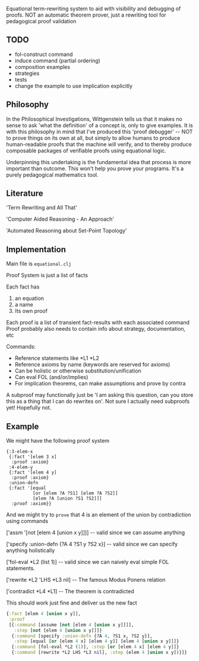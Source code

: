 
Equational term-rewriting system to aid with visibility and debugging of proofs. NOT an automatic theorem prover, just a rewriting tool for pedagogical proof validation

## TODO

- fol-construct command
- induce command (partial ordering)
- composition examples
- strategies
- tests
- change the example to use implication explicitly

## Philosophy

In the Philosophical Investigations, Wittgenstein tells us that it makes no sense to ask 'what the definition' of a concept is, only to give examples. It is with this philosophy in mind that I've produced this 'proof debugger' -- NOT to prove things on its own at all, but simply to allow humans to produce human-readable proofs that the machine will verify, and to thereby produce composable packages of verifiable proofs using equational logic.

Underpinning this undertaking is the fundamental idea that process is more important than outcome. This won't help you prove your programs. It's a purely pedagogical mathematics tool.

## Literature

'Term Rewriting and All That'

'Computer Aided Reasoning - An Approach'

'Automated Reasoning about Set-Point Topology'

## Implementation

Main file is `equational.clj`

Proof System is just a list of facts

Each fact has
  1. an equation
  2. a name
  3. Its own proof

Each proof is a list of transient fact-results with each associated command
Proof probably also needs to contain info about strategy, documentation, etc

Commands:
  - Reference statements like *L1 *L2
  - Reference axioms by name (keywords are reserved for axioms)
  - Can be holistic or otherwise substitution/unification
  - Can eval FOL (and/or/implies)
  - For implication theorems, can make assumptions and prove by contra
  
A subproof may functionally just be 'I am asking this question, can you store this as a thing that I can do rewrites on'. Not sure I actually need subproofs yet! Hopefully not.


## Example

We might have the following proof system

```
{:3-elem-x
 {:fact '[elem 3 x]
  :proof :axiom}
 :4-elem-y
 {:fact '[elem 4 y]
  :proof :axiom}
 :union-defn
 {:fact '[equal
          [or [elem ?A ?S1] [elem ?A ?S2]]
          [elem ?A [union ?S1 ?S2]]]
  :proof :axiom}}
  ```

And we might try to `prove` that 4 is an element of the union by contradiction using commands

['assm '[not [elem 4 [union x y]]]]  -- valid since we can assume anything

['specify :union-defn {?A 4 ?S1 y ?S2 x}]  -- valid since we can specify anything holistically

['fol-eval *L2 (list 1)]  -- valid since we can naively eval simple FOL statements.

['rewrite *L2 'LHS *L3 nil]  -- The famous Modus Ponens relation

['contradict *L4 *L1] -- The theorem is contradicted

This should work just fine and deliver us the new fact

```clojure
{:fact [elem 4 [union x y]],
 :proof
 [{:command [assume [not [elem 4 [union x y]]]],
   :step [not [elem 4 [union x y]]]}
  {:command [specify :union-defn {?A 4, ?S1 x, ?S2 y}],
   :step [equal [or [elem 4 x] [elem 4 y]] [elem 4 [union x y]]]}
  {:command [fol-eval *L2 (1)], :step [or [elem 4 x] [elem 4 y]]}
  {:command [rewrite *L2 LHS *L3 nil], :step (elem 4 [union x y])}]}
```
